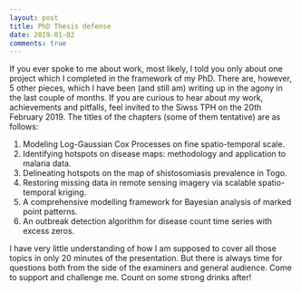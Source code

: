 ```yaml
---
layout: post
title: PhD Thesis defense
date: 2019-01-02
comments: true
---
```

If you ever spoke to me about work, most likely, I told you only about one project which I completed in the framework of my PhD. There are,
however, 5 other pieces, which I have been (and still am) writing up in the agony in the last couple of months. If you are curious to hear 
about my work, achievements and pitfalls, feel invited to the Siwss TPH on the 20th February 2019. The titles of the chapters (some 
of them tentative) are as follows:

1. Modeling Log-Gaussian Cox Processes on fine spatio-temporal scale.
2. Identifying hotspots on disease maps: methodology and application to malaria data.
3. Delineating hotspots on the map of shistosomiasis prevalence in Togo.
4. Restoring missing data in remote sensing imagery via scalable spatio-temporal kriging.
5. A comprehensive modelling framework for Bayesian analysis of marked point patterns.
6. An outbreak detection algorithm for disease count time series with excess zeros.

I have very little understanding of how I am supposed to cover all those topics in only 20 minutes of the presentation. But there is 
always time for questions both from the side of the examiners and general audience. Come to support and challenge me. Count on some strong drinks after!
